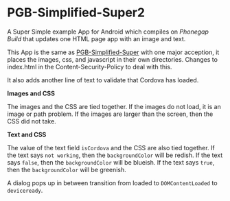 # PGB-Simplified-Super2
A Super Simple example App for Android which compiles on *Phonegap Build* that updates one HTML page app with an image and text.

This App is the same as [PGB-Simplified-Super](https://github.com/jessemonroy650/PGB-Simplified-Super) with one major acception, it places the images, css, and javascript in their own directories. Changes to index.html in the Content-Security-Policy to deal with this.

It also adds another line of text to validate that Cordova has loaded.

**Images and CSS**

The images and the CSS are tied together. If the images do not load, it is an image or path problem. If the images are larger than the screen, then the CSS did not take.

**Text and CSS**

The value of the text field `isCordova` and the CSS are also tied together. If the text says `not working`, then the `backgroundColor` will be redish. If the text says `false`, then the `backgroundColor` will be blueish. If the text says `true`, then the `backgroundColor` will be greenish.

A dialog pops up in between transition from loaded to `DOMContentLoaded` to `deviceready`.